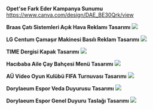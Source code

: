 **Opet'se Fark Eder Kampanya Sunumu**
https://www.canva.com/design/DAE_BE30Qrk/view

**Braas Çatı Sistemleri Açık Hava Reklamı Tasarımı**
![](/img/braas.jpg)

**LG Centum Çamaşır Makinesi Basılı Reklam Tasarımı**
![](/img/lg.jpg)

**TIME Dergisi Kapak Tasarımı**
![](/img/time.jpg)

**Hacıbaba Aile Çay Bahçesi Menü Tasarımı**
![](/img/menu.jpg)

**AÜ Video Oyun Kulübü FIFA Turnuvası Tasarımı**
![](/img/fifa.jpg)

**Dorylaeum Espor Veda Duyurusu Tasarımı**
![](/img/dry.jpg)

**Dorylaeum Espor Genel Duyuru Taslağı Tasarımı**
![](/img/duyuru.jpg)
